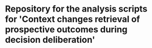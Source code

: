 # Repository for the analysis scripts for 'Context changes retrieval of prospective outcomes during decision deliberation'

